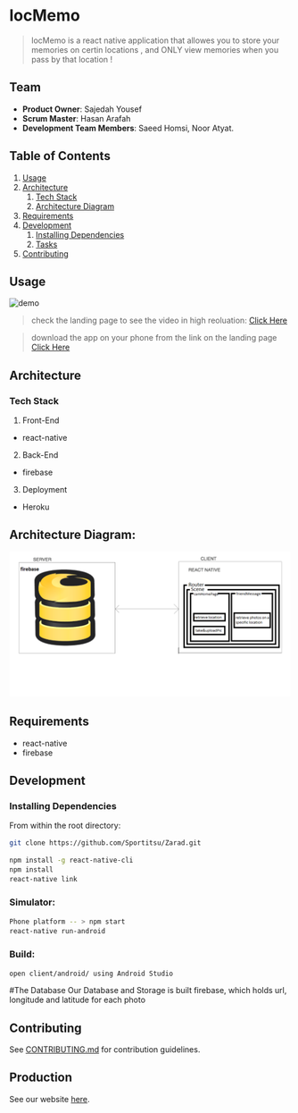 
# locMemo 

> locMemo is a react native application that allowes you to store your memories on certin locations , and ONLY view memories when you pass by that location !



## Team

  - __Product Owner__: Sajedah Yousef
  - __Scrum Master__: Hasan Arafah
  - __Development Team Members__:  Saeed Homsi, Noor Atyat.

## Table of Contents

1. [Usage](#Usage)
1. [Architecture](#architecture)
    1. [Tech Stack](#tech-stack)
    1. [Architecture Diagram](#Architecture-Diagram)
1. [Requirements](#requirements)
1. [Development](#development)
    1. [Installing Dependencies](#installing-dependencies)
    1. [Tasks](#tasks)
1. [Contributing](#contributing)

## Usage



![demo](demo.gif)

> check the landing page to see the video in high reoluation:
[Click Here](http://locmemoo.herokuapp.com)

> download the app on your phone from the link on the landing page
[Click Here](http://locmemoo.herokuapp.com)




## Architecture

### Tech Stack

1) Front-End
- react-native  

2) Back-End
- firebase

3) Deployment
- Heroku


## Architecture Diagram:
![Architecture Diagram](SystemArchitecture.png)

## Requirements


- react-native
- firebase

## Development

### Installing Dependencies

From within the root directory:

```sh
git clone https://github.com/Sportitsu/Zarad.git
```

```sh
npm install -g react-native-cli
npm install
react-native link
```

### Simulator:
```sh
Phone platform -- > npm start
react-native run-android
```
### Build:
```
open client/android/ using Android Studio

```





#The Database 
Our Database and Storage is built firebase, which holds url, longitude and latitude for each photo



## Contributing

See [CONTRIBUTING.md](CONTRIBUTING.md) for contribution guidelines.

## Production

See our website [here](http://locmemoo.herokuapp.com/#/).


